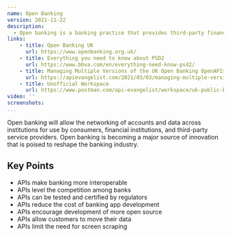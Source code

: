 ```yaml
---
name: Open Banking
version: 2021-11-22
description: 
  - Open banking is a banking practice that provides third-party financial service providers open access to consumer banking, transaction, and other financial data from banks and non-bank financial institutions through the use of application programming interfaces (APIs).
links:
    - title: Open Banking UK
      url: https://www.openbanking.org.uk/
    - title: Everything you need to know about PSD2
      url: https://www.bbva.com/en/everything-need-know-psd2/
    - title: Managing Multiple Versions of the UK Open Banking OpenAPIs in a Public API Workspace
      url: https://apievangelist.com/2021/03/03/managing-multiple-versions-of-the-uk-open-banking-openapis-in-a-public-workspace/
    - title: Unofficial Workspace
      url: https://www.postman.com/api-evangelist/workspace/uk-public-banking/overview                     
video: ''
screenshots:   
...
```

Open banking will allow the networking of accounts and data across institutions for use by consumers, financial institutions, and third-party service providers. Open banking is becoming a major source of innovation that is poised to reshape the banking industry.

## Key Points

- APIs make banking more interoperable
- APIs level the competition among banks
- APIs can be tested and certified by regulators
- APIs reduce the cost of banking app development
- APIs encourage development of more open source
- APIs allow customers to move their data
- APIs limit the need for screen scraping
